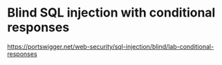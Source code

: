 # Blind SQL injection with conditional responses
https://portswigger.net/web-security/sql-injection/blind/lab-conditional-responses
